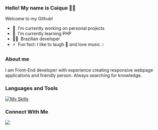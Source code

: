 ### Hello! My name is Caique 👋🥤
Welcome to my Github!

- 🔭 &nbsp;I’m currently working on personal projects
- 🌱 &nbsp;I’m currently learning PHP
- 👨‍💻 &nbsp;Brazilian developer
- ⚡ &nbsp;Fun fact: I like to laugh 🤣 and love music 🎶

### About me
I am Front-End developer with experience creating responsive webpage applications and friendly person. Always searching for knowledge.

### Languages and Tools
[![My Skills](https://skillicons.dev/icons?i=html,css,js,react,tailwind,py,flutter,git,postman)](https://skillicons.dev)

### Connect With Me
<a href="https://www.linkedin.com/in/caiquegom/" target="_blank"><img src="https://img.shields.io/badge/-LinkedIn-%230077B5?style=for-the-badge&logo=linkedin&logoColor=white" target="_blank"></a> 

<!--
**caiquegom/caiquegom** is a ✨ _special_ ✨ repository because its `README.md` (this file) appears on your GitHub profile.

Here are some ideas to get you started:

- 🔭 I’m currently working on ...
- 🌱 I’m currently learning ...
- 👯 I’m looking to collaborate on ...
- 🤔 I’m looking for help with ...
- 💬 Ask me about ...
- 📫 How to reach me: ...
- 😄 Pronouns: ...
- ⚡ Fun fact: ...
-->
